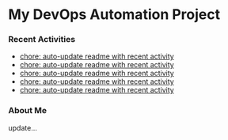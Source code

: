 # My DevOps Automation Project

### Recent Activities
<!-- activity:START -->
- [chore: auto-update readme with recent activity](https://github.com/kaigiii/mybowling-app/commit/c8cb36a34d273366a2395d7be1e610b44d7f2842)
- [chore: auto-update readme with recent activity](https://github.com/kaigiii/mybowling-app/commit/aa75231f10279e647d63e4ddc14c6dc1de0359ee)
- [chore: auto-update readme with recent activity](https://github.com/kaigiii/mybowling-app/commit/49f0bd835d4fac6b15b8e7939db9cd55a2ebd615)
- [chore: auto-update readme with recent activity](https://github.com/kaigiii/mybowling-app/commit/af5aabd592a1c09f432276bfc0ed5ade9acb9c82)
- [chore: auto-update readme with recent activity](https://github.com/kaigiii/mybowling-app/commit/e55339320343287522270a0bf6eba70abf577f05)
<!-- activity:END -->

### About Me
<!-- MYLINKS:START -->
<!-- MYLINKS:END -->

update...
